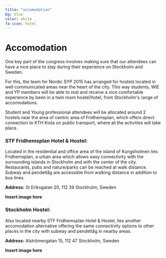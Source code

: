 ```yaml
---
title: "accomodation"
bg: blue
color: white
fa-icon: hotel
---
```


# Accomodation

One key part of the congress involves making sure that our attendees can have a nice place to stay during their 
experience on Stockholm and Sweden.

For this, the team for Nordic SYP 2015 has arranged for hostels located in well communicated areas near the heart of 
the city. This way students, WIE and YP members will be able to rest and receive a nice comfortable experience by 
been in a twin room hostel/hotel, from Stockholm's range of accomodations.

Student and Young professional attendees will be allocated around 2 hostels near the area of centric area of 
Fridhemsplan, which offers direct connection to KTH Kista on public transport, where all the activities will take 
place.

### STF Fridhemsplan Hotel & Hostel:

Located in the residential and office area of the island of Kungsholmen lies Fridhemsplan, a urban area which allows 
easy connectivity with the surrounding islands in Stockholm and with the center of the city. Restaurants, pubs and 
nature/parks can be reached at walk distance. Subway and pendeltåg are accessible from walking distance in addition 
to bus lines.

__Address:__ St Eriksgatan 20, 112 39 Stockholm, Sweden
 
__Insert image here__

### Stockholm Hostel:

Also located nearby STF Fridhemsplan Hotel & Hostel, lies another accomodation alternative offering the same 
connectivity options to other places in the city with subway and pendeltåg in nearby areas.

__Address:__ Alströmergatan 15, 112 47 Stockholm, Sweden

__Insert image here__